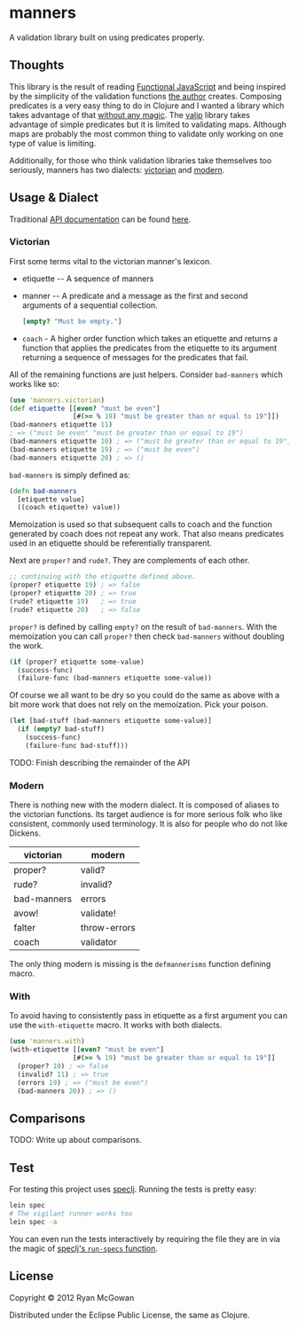 # manners

A validation library built on using predicates properly.

## Thoughts

This library is the result of reading [Functional JavaScript][] and being
inspired by the simplicity of the validation functions [the author][fogus]
creates. Composing predicates is a very easy thing to do in Clojure and I wanted
a library which takes advantage of that [without any magic](#comparisons). The
[valip][] library takes advantage of simple predicates but it is limited to
validating maps.  Although maps are probably the most common thing to validate
only working on one type of value is limiting.

Additionally, for those who think validation libraries take themselves too
seriously, manners has two dialects: [victorian](#victorian) and
[modern](#modern).

## Usage &amp; Dialect

Traditional [API documentation][doc] can be found [here][doc].

### Victorian

First some terms vital to the victorian manner's lexicon.

* etiquette -- A sequence of manners
* manner -- A predicate and a message as the first and second arguments of a
  sequential collection.

  ```clojure
  [empty? "Must be empty."]
  ```

* `coach` - A higher order function which takes an etiquette and returns a
  function that applies the predicates from the etiquette to its argument
  returning a sequence of messages for the predicates that fail.

All of the remaining functions are just helpers. Consider `bad-manners` which
works like so:

```clojure
(use 'manners.victorian)
(def etiquette [[even? "must be even"]
                [#(>= % 19) "must be greater than or equal to 19"]])
(bad-manners etiquette 11)
; => ("must be even" "must be greater than or equal to 19")
(bad-manners etiquette 10) ; => ("must be greater than or equal to 19")
(bad-manners etiquette 19) ; => ("must be even")
(bad-manners etiquette 20) ; => ()
```

`bad-manners` is simply defined as:
```clojure
(defn bad-manners
  [etiquette value]
  ((coach etiquette) value))
```

Memoization is used so that subsequent calls to coach and the function generated
by coach does not repeat any work. That also means predicates used in an
etiquette should be referentially transparent.

Next are `proper?` and `rude?`.  They are complements of each other.

```clojure
;; continuing with the etiquette defined above.
(proper? etiquette 19) ; => false
(proper? etiquette 20) ; => true
(rude? etiquette 19)   ; => true
(rude? etiquette 20)   ; => false
```

`proper?` is defined by calling `empty?` on the result of `bad-manners`. With
the memoization you can call `proper?` then check `bad-manners` without doubling
the work.

```clojure
(if (proper? etiquette some-value)
  (success-func)
  (failure-func (bad-manners etiquette some-value))
```

Of course we all want to be dry so you could do the same as above with a bit
more work that does not rely on the memoization. Pick your poison.

```clojure
(let [bad-stuff (bad-manners etiquette some-value)]
  (if (empty? bad-stuff)
    (success-func)
    (failure-func bad-stuff)))
```

TODO: Finish describing the remainder of the API

### Modern

There is nothing new with the modern dialect. It is composed of aliases to the
victorian functions. Its target audience is for more serious folk who like
consistent, commonly used terminology. It is also for people who do not like
Dickens.

| victorian   | modern       |
| ----------- | ------------ |
| proper?     | valid?       |
| rude?       | invalid?     |
| bad-manners | errors       |
| avow!       | validate!    |
| falter      | throw-errors |
| coach       | validator    |

The only thing modern is missing is the `defmannerisms` function defining macro.

### With

To avoid having to consistently pass in etiquette as a first argument you can
use the `with-etiquette` macro. It works with both dialects.

```clojure
(use 'manners.with)
(with-etiquette [[even? "must be even"]
                [#(>= % 19) "must be greater than or equal to 19"]]
  (proper? 10) ; => false
  (invalid? 11) ; => true
  (errors 19) ; => ("must be even")
  (bad-manners 20)) ; => ()
```

## Comparisons

TODO: Write up about comparisons.

## Test

For testing this project uses [speclj][]. Running the tests is pretty easy:

```bash
lein spec
# The vigilant runner works too
lein spec -a
```

You can even run the tests interactively by requiring the file they are in via
the magic of [speclj's `run-specs` function][speclj-run-specs].

## License

Copyright © 2012 Ryan McGowan

Distributed under the Eclipse Public License, the same as Clojure.

[Functional JavaScript]: http://www.amazon.com/Functional-JavaScript-Introducing-Programming-Underscore-js/dp/1449360726
[speclj]: https://github.com/slagyr/speclj
[speclj-run-specs]: https://github.com/slagyr/speclj/#run-specs
[fogus]: http://fogus.me/
[valip]: https://github.com/weavejester/valip
[doc]: ryanmcg.github.io/manners
